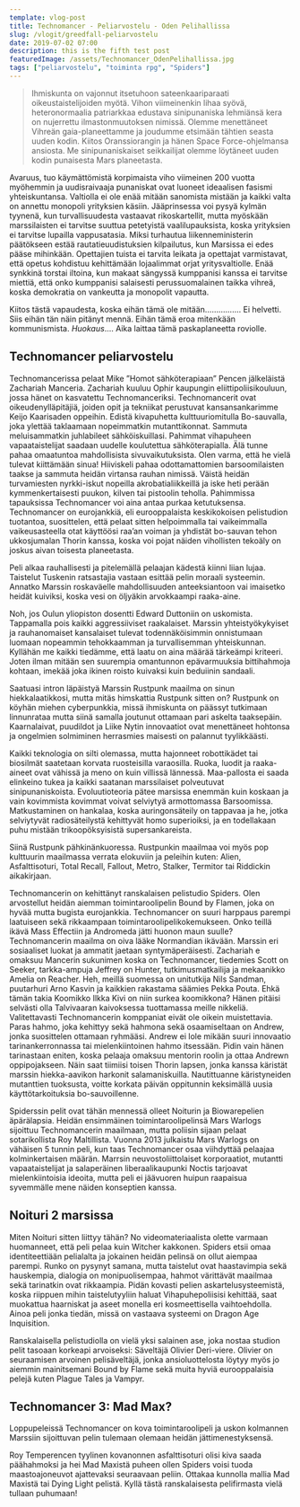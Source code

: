 ```yaml
---
template: vlog-post
title: Technomancer - Peliarvostelu - Oden Pelihallissa
slug: /vlogit/greedfall-peliarvostelu
date: 2019-07-02 07:00
description: this is the fifth test post
featuredImage: /assets/Technomancer_OdenPelihallissa.jpg
tags: ["peliarvostelu", "toiminta rpg", "Spiders"]
---
```

>Ihmiskunta on vajonnut itsetuhoon sateenkaariparaati oikeustaistelijoiden myötä. Vihon viimeinenkin lihaa syövä, heteronormaalia patriarkkaa edustava sinipunaniska lehmiänsä kera on nujerrettu ilmastonmuutoksen nimissä. Olemme menettäneet Vihreän gaia-planeettamme ja joudumme etsimään tähtien seasta uuden kodin. Kiitos Oranssiorangin ja hänen Space Force-ohjelmansa ansiosta. Me sinipunaniskaiset seikkailijat olemme löytäneet uuden kodin punaisesta Mars planeetasta.

Avaruus, tuo käymättömistä korpimaista viho viimeinen
200 vuotta myöhemmin ja uudisraivaaja punaniskat ovat luoneet ideaalisen fasismi yhteiskuntansa. Valtiolla ei ole enää mitään sanomista mistään ja kaikki valta on annettu monopoli yrityksien käsiin. Jääprinsessa voi pysyä kylmän tyynenä, kun turvallisuudesta vastaavat rikoskartellit, mutta myöskään marssilaisten ei tarvitse suuttua petetyistä vaalilupauksista, koska yrityksien ei tarvitse lupailla vappusatasia.  Miksi turhautua liikenneministerin päätökseen estää rautatieuudistuksien kilpailutus, kun Marsissa ei edes pääse mihinkään. Opettajien tuista ei tarvita leikata ja opettajat varmistavat, että opetus kohdistuu kehittämään lojaalimmat orjat yritysvaltiolle.  Enää synkkinä torstai iltoina, kun makaat sängyssä kumppanisi kanssa ei tarvitse miettiä, että onko kumppanisi salaisesti perussuomalainen taikka vihreä, koska demokratia on vankeutta ja monopolit vapautta. 

Kiitos tästä vapaudesta, koska eihän tämä ole mitään……………. Ei helvetti. Siis eihän tän näin pitänyt mennä. Eihän tämä eroa mitenkään kommunismista. *Huokaus*.... Aika laittaa tämä paskaplaneetta roviolle.

## Technomancer peliarvostelu

Technomancerissa pelaat Mike ”Homot sähköterapiaan” Pencen jälkeläistä Zachariah Manceria. Zachariah kuuluu Ophir kaupungin eliittipoliisikouluun, jossa hänet on kasvatettu Technomanceriksi. Technomancerit ovat oikeudenylläpitäjiä, joiden opit ja tekniikat perustuvat kansansankarimme Keijo Kaarisaden oppeihin.
Edistä kivapuhetta kulttuuriomitulla Bo-sauvalla, joka ylettää taklaamaan nopeimmatkin mutanttikonnat. Sammuta meluisammatkin juhlabileet sähköiskuillasi. Pahimmat vihapuheen vapaataistelijat saadaan uudelle koulutettua sähköterapialla. Älä tunne pahaa omaatuntoa mahdollisista sivuvaikutuksista. Olen varma, että he vielä tulevat kiittämään sinua! Hiiviskeli pahaa odottamattomien barsoomilaisten taakse ja sammuta heidän virtansa rauhan nimissä. Väistä heidän turvamiesten nyrkki-iskut nopeilla akrobatialiikkeillä ja iske heti perään kymmenkertaisesti puukon, kilven tai pistoolin teholla. Pahimmissa tapauksissa Technomancer voi aina antaa purkaa ketutuksensa. Technomancer on eurojankkiä, eli eurooppalaista keskikokoisen pelistudion tuotantoa, suosittelen, että pelaat sitten helpoimmalla tai vaikeimmalla vaikeusasteella otat käyttöösi raa’an voiman ja yhdistät bo-sauvan tehon ukkosjumalan Thorin kanssa, koska voi pojat näiden vihollisten tekoäly on joskus aivan toisesta planeetasta.

Peli alkaa rauhallisesti ja pitelemällä pelaajan kädestä kiinni liian lujaa. Taistelut Tuskenin ratsastajia vastaan esittää pelin moraali systeemin. Annatko Marssin roskaväelle mahdollisuuden anteeksiantoon vai imaisetko heidät kuiviksi, koska vesi on öljyäkin arvokkaampi raaka-aine. 

Noh, jos Oulun yliopiston dosentti Edward Duttoniin on uskomista. Tappamalla pois kaikki aggressiiviset raakalaiset. Marssin yhteistyökykyiset ja rauhanomaiset kansalaiset tulevat todennäköisimmin onnistumaan luomaan nopeammin tehokkaamman ja turvallisemman yhteiskunnan. Kyllähän me kaikki tiedämme, että laatu on aina määrää tärkeämpi kriteeri. Joten ilman mitään sen suurempia omantunnon epävarmuuksia bittihahmoja kohtaan, imekää joka ikinen roisto kuivaksi kuin beduiinin sandaali.

Saatuasi intron läpäistyä Marssin Rustpunk maailma on sinun hiekkalaatikkosi, mutta mitäs himskattia Rustpunk sitten on? Rustpunk on köyhän miehen cyberpunkkia, missä ihmiskunta on päässyt tutkimaan linnunrataa mutta siinä samalla joutunut ottamaan pari askelta taaksepäin. Kaarnalaivat, puudildot ja Liike Nytin innovaatiot ovat menettäneet hohtonsa ja ongelmien solmiminen herrasmies maisesti on palannut tyylikkäästi. 

Kaikki teknologia on silti olemassa, mutta hajonneet robottikädet tai biosilmät saatetaan korvata ruosteisilla varaosilla. Ruoka, luodit ja raaka-aineet ovat vähissä ja meno on kuin villissä lännessä. Maa-pallosta ei saada elinkeino tukea ja kaikki saatanan marssilaiset polveutuvat sinipunaniskoista. Evoluutioteoria pätee marsissa enemmän kuin koskaan ja vain kovimmista kovimmat voivat selviytyä armottomassa Barsoomissa. Matkustaminen on hankalaa, koska auringonsäteily on tappavaa ja he, jotka selviytyvät radiosäteilystä kehittyvät homo superioiksi, ja en todellakaan puhu mistään trikoopöksyisistä supersankareista.

Siinä Rustpunk pähkinänkuoressa. Rustpunkin maailmaa voi myös pop kulttuurin maailmassa verrata elokuviin ja peleihin kuten: Alien, Asfalttisoturi, Total Recall, Fallout, Metro, Stalker, Termitor tai Riddickin aikakirjaan.

Technomancerin on kehittänyt ranskalaisen pelistudio Spiders. Olen arvostellut heidän aiemman toimintaroolipelin Bound by Flamen, joka on hyvää mutta bugista eurojankkia. Technomancer on suuri harppaus parempi laatuiseen sekä rikkaampaan toimintaroolipelikokemukseen. 
Onko teillä ikävä Mass Effectiin ja Andromeda jätti huonon maun suulle? Technomancerin maailma on oiva lääke Normandian ikävään.
Marssin eri sosiaaliset luokat ja ammatit jaetaan syntymäperäisesti. Zachariah e omaksuu Mancerin sukunimen koska on Technomancer, tiedemies Scott on Seeker, tarkka-ampuja Jeffrey on Hunter, tutkimusmatkailija ja mekaanikko Amelia on Reacher. Heh, meillä suomessa on unitutkija Nils Sandman, puutarhuri Arno Kasvin ja kaikkien rakastama säämies Pekka Pouta. Ehkä tämän takia Koomikko Ilkka Kivi on niin surkea koomikkona? Hänen pitäisi selvästi olla Talvivaaran kaivoksessa tuottamassa meille nikkeliä.
Valitettavasti Technomancerin komppaniat eivät ole oikein muistettavia. Paras hahmo, joka kehittyy sekä hahmona sekä osaamiseltaan on Andrew, jonka suosittelen ottamaan ryhmääsi.  Andrew ei lole mikään suuri innovaatio tarinankerronnassa tai mielenkiintoinen hahmo itsessään. Pidin vain hänen tarinastaan eniten, koska pelaaja omaksuu mentorin roolin ja ottaa Andrewn oppipojakseen. Näin saat tiimiisi toisen Thorin lapsen, jonka kanssa käristät marssin hiekka-aavikon harkonit salamaniskuilla.  Nautittuanne käristyneiden mutanttien tuoksusta, voitte korkata päivän oppitunnin keksimällä uusia käyttötarkoituksia bo-sauvoillenne.

Spiderssin pelit ovat tähän mennessä olleet Noiturin ja Biowarepelien äpärälapsia. Heidän ensimmäinen toimintaroolipelinsä Mars Warlogs sijoittuu Technomancerin maailmaan, mutta poliisin sijaan pelaat sotarikollista Roy Maltillista.  Vuonna 2013 julkaistu Mars Warlogs on vähäisen 5 tunnin peli, kun taas Technomancer osaa viihdyttää pelaajaa kolminkertaisen määrän. Marrsin neuvostoliittolaiset korporaatiot, mutantti vapaataistelijat ja salaperäinen liberaalikaupunki Noctis tarjoavat mielenkiintoisia ideoita, mutta peli ei jäävuoren huipun raapaisua syvemmälle mene näiden konseptien kanssa.

## Noituri 2 marsissa

Miten Noituri sitten liittyy tähän? No videomateriaalista olette varmaan huomanneet, että peli pelaa kuin Witcher kakkonen. Spiders etsii omaa identiteettiään pelialalta ja jokainen heidän pelinsä on ollut aiempaa parempi. Runko on pysynyt samana, mutta taistelut ovat haastavimpia sekä hauskempia, dialogia on monipuolisempaa, hahmot värittävät maailmaa sekä tarinatkin ovat rikkaampia. Pidän kovasti pelien askartelusysteemistä, koska riippuen mihin taistelutyyliin haluat Vihapuhepoliisisi kehittää, saat muokattua haarniskat ja aseet monella eri kosmeettisella vaihtoehdolla. Ainoa peli jonka tiedän, missä on vastaava systeemi on Dragon Age Inquisition.

Ranskalaisella pelistudiolla on vielä yksi salainen ase, joka nostaa studion pelit tasoaan korkeapi arvoiseksi: Säveltäjä  Olivier Deri-viere. Olivier on seuraamisen arvoinen pelisäveltäjä, jonka ansioluottelosta löytyy myös jo aiemmin mainitsemani Bound by Flame sekä muita hyviä eurooppalaisia pelejä kuten Plague Tales ja Vampyr.

## Technomancer 3: Mad Max?

Loppupeleissä Technomancer on kova toimintaroolipeli ja uskon kolmannen Marssiin sijoittuvan pelin tulemaan olemaan heidän jättimenestyksensä. 

Roy Temperencen tyylinen kovanonnen asfalttisoturi olisi kiva saada päähahmoksi ja hei Mad Maxistä puheen ollen Spiders voisi tuoda maastoajoneuvot ajattevaksi seuraavaan peliin. Ottakaa kunnolla mallia Mad Maxistä tai Dying Light pelistä. Kyllä tästä ranskalaisesta pelifirmasta vielä tullaan puhumaan!
